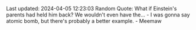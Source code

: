 Last updated: 2024-04-05 12:23:03
Random Quote: What if Einstein's parents had held him back? We wouldn't even have the... - I was gonna say atomic bomb, but there's probably a better example. - Meemaw